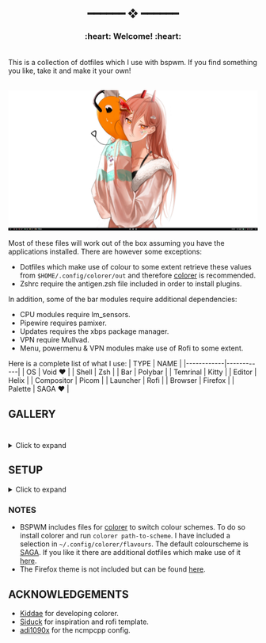 <h2 align="center"> ━━━━━━  ❖  ━━━━━━ </h2>


<h3 align="center">:heart: Welcome! :heart: </h3></br>
This is a collection of dotfiles which I use with bspwm. If you find something you like, take it and make it your own! </br></br>

<img src="assets/WALL.png"></br>

Most of these files will work out of the box assuming you have the applications installed. There are however some exceptions:
- Dotfiles which make use of colour to some extent retrieve these values from `$HOME/.config/colorer/out` and therefore [colorer](https://github.com/Kiddae/colorer) is recommended. 
- Zshrc require the antigen.zsh file included in order to install plugins.</br>

In addition, some of the bar modules require additional dependencies:
- CPU modules require lm_sensors.
- Pipewire requires pamixer.
- Updates requires the xbps package manager.
- VPN require Mullvad. 
- Menu, powermenu & VPN modules make use of Rofi to some extent. 

Here is a complete list of what I use:
|  TYPE      |  NAME      |
|------------|------------|
| OS         | Void ♥️     |
| Shell      | Zsh        |
| Bar        | Polybar    |
| Temrinal   | Kitty      |
| Editor     | Helix      |
| Compositor | Picom      |
| Launcher   | Rofi       |
| Browser    | Firefox    |
| Palette    | SAGA  ♥️    |

## GALLERY </br></br>
<details>
  <summary>Click to expand</summary>

<p align="center">
  <img src="assets/WALL.png"></br>
  <img src="assets/ROFI.png"></br>
  <img src="assets/TILED.png"></br>
</p>
</details>

## SETUP
<details>
  <summary>Click to expand</summary>

#### OPTION A
Clone the repo and link or move the files to their appropriate locations. 
```
git clone https://github.com/Miusaky/BSPDOTS $HOME
cp --remove-destination -as $HOME/BSPDOTS/. $HOME/
```
With this method all files remain in the BSPDOTS which make updating and handling them a lot easier. 

#### OPTION B
- Clone the repo and selectively move the files you want and toss the others in the bin. Most files *should* work on their own but some - like the bar - depend on others and therefore will not work without them. YMMV with this method. 
</details>


### NOTES
- BSPWM includes files for [colorer](https://github.com/kiddae/colorer) to switch colour schemes. To do so install colorer and run `colorer path-to-scheme`. I have included a selection in `~/.config/colorer/flavours`. The default colourscheme is [SAGA](https://github.com/SAGAtheme/SAGA). If you like it there are additional dotfiles which make use of it [here](https://github.com/SAGAtheme/). </br>
- The Firefox theme is not included but can be found [here](https://github.com/SAGAtheme/Firefox).

## ACKNOWLEDGEMENTS
- [Kiddae](https://github.com/kiddae) for developing colorer.
- [Siduck](https://github.com/siduck) for inspiration and rofi template.
- [adi1090x](https://github.com/adi1090x) for the ncmpcpp config.


